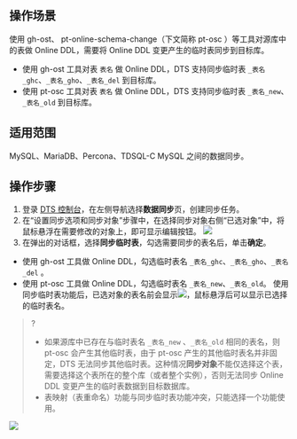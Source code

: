 
## 操作场景
使用 gh-ost、  pt-online-schema-change（下文简称 pt-osc ）等工具对源库中的表做 Online DDL，需要将 Online DDL 变更产生的临时表同步到目标库。

- 使用 gh-ost 工具对表 `表名` 做 Online DDL，DTS 支持同步临时表 `_表名_ghc`、`_表名_gho`、`_表名_del` 到目标库。 
- 使用 pt-osc 工具对表 `表名` 做 Online DDL，DTS 支持同步临时表 `_表名_new`、  `_表名_old` 到目标库。

## 适用范围
 MySQL、MariaDB、Percona、TDSQL-C MySQL 之间的数据同步。

## 操作步骤
1. 登录 [DTS 控制台](https://console.cloud.tencent.com/dts/replication)，在左侧导航选择**数据同步**页，创建同步任务。
2. 在“设置同步选项和同步对象”步骤中，在选择同步对象右侧“已选对象”中，将鼠标悬浮在需要修改的对象上，即可显示编辑按钮。
![](https://qcloudimg.tencent-cloud.cn/raw/4f32045abaca57ccc6748ae8df42c682.png)
3. 在弹出的对话框，选择**同步临时表**，勾选需要同步的表名后，单击**确定**。
 - 使用 gh-ost 工具做 Online DDL，勾选临时表名 `_表名_ghc`、`_表名_gho`、`_表名_del` 。 
 - 使用 pt-osc 工具做 Online DDL，勾选临时表名 `_表名_new`、`_表名_old`。
使用同步临时表功能后，已选对象的表名前会显示![](https://qcloudimg.tencent-cloud.cn/raw/dfacb477b4cf9ba2d1046c5ccff9e463.png)，鼠标悬浮后可以显示已选择的临时表名。
>?
> - 如果源库中已存在与临时表名 `_表名_new` 、`_表名_old` 相同的表名，则 pt-osc 会产生其他临时表，由于 pt-osc 产生的其他临时表名并非固定，DTS 无法同步其他临时表。这种情况**同步对象**不能仅选择这个表，需要选择这个表所在的整个库（或者整个实例），否则无法同步 Online DDL 变更产生的临时表数据到目标数据库。
> - 表映射（表重命名）功能与同步临时表功能冲突，只能选择一个功能使用。
> 
![](https://qcloudimg.tencent-cloud.cn/raw/177725596701e7ede60895967f1ca134.png)

